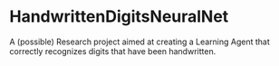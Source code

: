# HandwrittenDigitsNeuralNet
A (possible) Research project aimed at creating a Learning Agent that correctly recognizes digits that have been handwritten.
